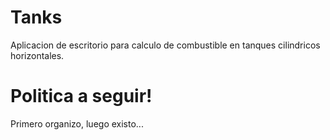 # Tanks
Aplicacion de escritorio para calculo de combustible en tanques cilindricos horizontales.

# Politica a seguir!
Primero organizo, luego existo...
